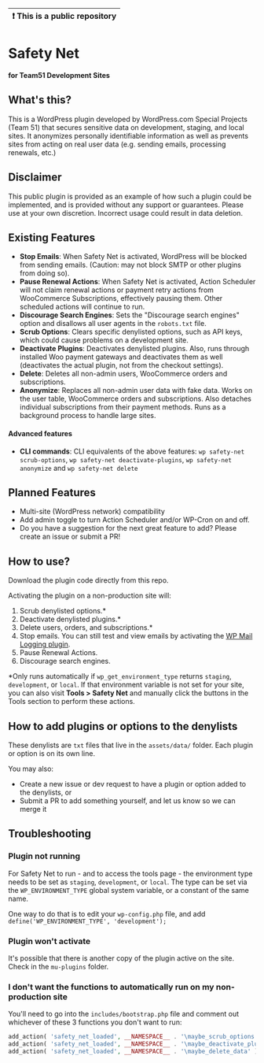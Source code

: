 | :exclamation:  This is a public repository |
|--------------------------------------------|

# Safety Net

**for Team51 Development Sites**

## What's this?
This is a WordPress plugin developed by WordPress.com Special Projects (Team 51) that secures sensitive data on development, staging, and local sites. It anonymizes personally identifiable information as well as prevents sites from acting on real user data (e.g. sending emails, processing renewals, etc.)

## Disclaimer
This public plugin is provided as an example of how such a plugin could be implemented, and is provided without any support or guarantees. Please use at your own discretion. Incorrect usage could result in data deletion.

## Existing Features
- **Stop Emails**: When Safety Net is activated, WordPress will be blocked from sending emails. (Caution: may not block SMTP or other plugins from doing so). 
- **Pause Renewal Actions**: When Safety Net is activated, Action Scheduler will not claim renewal actions or payment retry actions from WooCommerce Subscriptions, effectively pausing them. Other scheduled actions will continue to run.
- **Discourage Search Engines**: Sets the "Discourage search engines" option and disallows all user agents in the `robots.txt` file.
- **Scrub Options**: Clears specific denylisted options, such as API keys, which could cause problems on a development site.
- **Deactivate Plugins**: Deactivates denylisted plugins. Also, runs through installed Woo payment gateways and deactivates them as well (deactivates the actual plugin, not from the checkout settings).
- **Delete**: Deletes all non-admin users, WooCommerce orders and subscriptions.
- **Anonymize**: Replaces all non-admin user data with fake data. Works on the user table, WooCommerce orders and subscriptions. Also detaches individual subscriptions from their payment methods. Runs as a background process to handle large sites.

#### Advanced features
- **CLI commands**: CLI equivalents of the above features: `wp safety-net scrub-options`, `wp safety-net deactivate-plugins`, `wp safety-net anonymize` and `wp safety-net delete`

## Planned Features
- Multi-site (WordPress network) compatibility
- Add admin toggle to turn Action Scheduler and/or WP-Cron on and off.
- Do you have a suggestion for the next great feature to add? Please create an issue or submit a PR!

## How to use?
Download the plugin code directly from this repo.

Activating the plugin on a non-production site will:

1. Scrub denylisted options.*
2. Deactivate denylisted plugins.*
3. Delete users, orders, and subscriptions.*
4. Stop emails. You can still test and view emails by activating the [WP Mail Logging plugin](https://wordpress.org/plugins/wp-mail-logging/). 
5. Pause Renewal Actions.
6. Discourage search engines.

*Only runs automatically if `wp_get_environment_type` returns `staging`, `development`, or `local`. If that environment variable is not set for your site, you can also visit **Tools > Safety Net** and manually click the buttons in the Tools section to perform these actions.

## How to add plugins or options to the denylists
These denylists are `txt` files that live in the `assets/data/` folder. Each plugin or option is on its own line. 

You may also:
- Create a new issue or dev request to have a plugin or option added to the denylists, or
- Submit a PR to add something yourself, and let us know so we can merge it

## Troubleshooting

### Plugin not running
For Safety Net to run - and to access the tools page - the environment type needs to be set as `staging`, `development`, or `local`. The type can be set via the `WP_ENVIRONMENT_TYPE` global system variable, or a constant of the same name.

One way to do that is to edit your `wp-config.php` file, and add `define('WP_ENVIRONMENT_TYPE', 'development');`

### Plugin won't activate
It's possible that there is another copy of the plugin active on the site. Check in the `mu-plugins` folder.

### I don't want the functions to automatically run on my non-production site
You'll need to go into the `includes/bootstrap.php` file and comment out whichever of these 3 functions you don't want to run:
```php
add_action( 'safety_net_loaded', __NAMESPACE__ . '\maybe_scrub_options' );
add_action( 'safety_net_loaded', __NAMESPACE__ . '\maybe_deactivate_plugins' );
add_action( 'safety_net_loaded', __NAMESPACE__ . '\maybe_delete_data' )
```
